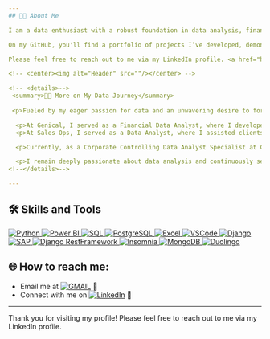 ```yaml
---
## 👨‍💻 About Me

I am a data enthusiast with a robust foundation in data analysis, finance, and controlling. Currently serving as a Corporate Controlling Data Analyst Specialist, I am deeply passionate about data analysis. My expertise includes SAP Analytics Cloud, Power BI, and SQL, where I focus on transforming raw data into actionable business insights to improve operational integrity.

On my GitHub, you'll find a portfolio of projects I’ve developed, demonstrating my capability to turn data into practical solutions for real-world challenges. I am dedicated to continuous learning and leveraging data to drive impactful decisions.

Please feel free to reach out to me via my LinkedIn profile. <a href="https://www.linkedin.com/in/bdirmedkarim/"><img alt="LinkedIn" src="https://img.shields.io/badge/linkedin-%230077B5.svg?style=for-the-badge&logo=linkedin&logoColor=white"/></a>

<!-- <center><img alt="Header" src=""/></center> -->

<!-- <details>-->
 <summary>👨‍💻 More on My Data Journey</summary>
 
 <p>Fueled by my eager passion for data and an unwavering desire to fortify my data analysis and finance profile, I pursued a Bachelor's in Finance and a Master's degree in Business Intelligence & Big Data. Throughout my academic journey, I meticulously honed my skills in comprehensive financial reporting, strategic budgeting, intricate data modeling, insightful reporting, and sophisticated business intelligence solutions.</p>

  <p>At Genical, I served as a Financial Data Analyst, where I developed a specialized website for financial bookkeeping, scraped raw material prices from various supplier sites, and predicted future costs based on historical trends.</p>
  <p>At Sales Ops, I served as a Data Analyst, where I assisted clients in scraping product data and integrating it into their WordPress sites. Additionally, I developed comprehensive financial plans.</p>

  <p>Currently, as a Corporate Controlling Data Analyst Specialist at COFICAB Group, I analyze and manage financial and operational KPIs for 17 plants worldwide, ensuring accurate and timely reporting. I developed a centralized hub for dashboards on SAP Analytics Cloud (SAC) using Python for ETL and SQL. Additionally, I helped create a budgeting tool in SAC and am currently developing a costing tool and a pricing tool. During my first year as a Corporate Controlling Reporting Coordinator, I built several operational and financial templates using Excel to ensure prompt and efficient reporting. Additionally, I designed multiple Power BI reports..</p>

  <p>I remain deeply passionate about data analysis and continuously seek opportunities to apply my expertise in Power BI, SQL, and SAP Analytics Cloud to solve complex problems and drive business success. To further enhance my skillset and navigate the evolving data landscape, I am actively seeking jobs and opportunities.</p>
<!--</details>-->

---
```


## 🛠️ Skills and Tools

<p align="left"> 
 <a href="https://www.python.org/" target="_blank"> 
     	<img src="https://img.shields.io/badge/Python-3776AB?style=for-the-badge&logo=python&logoColor=white" alt="Python"/> 
  </a> 
  <a href="https://powerbi.microsoft.com/" target="_blank"> 
    <img src="https://img.shields.io/badge/Power%20BI-F2C811?style=for-the-badge&logo=powerbi&logoColor=black" alt="Power BI"/> 
  </a> 
  <a href="https://www.microsoft.com/en-us/sql-server/sql-server-downloads" target="_blank"> 
    <img src="https://img.shields.io/badge/Microsoft%20SQL%20Server-CC2927?style=for-the-badge&logo=microsoft%20sql%20server&logoColor=white" alt="SQL"/> 
  </a>
  <a href="https://www.postgresql.org/" target="_blank"> 
    <img src="https://img.shields.io/badge/PostgreSQL-4169E1?style=for-the-badge&logo=postgresql&logoColor=white" alt="PostgreSQL"/> 
  </a>
  <a href="https://www.microsoft.com/en-us/microsoft-365/excel" target="_blank"> 
    <img src="https://img.shields.io/badge/Microsoft%20Excel-217346?style=for-the-badge&logo=microsoft-excel&logoColor=white" alt="Excel"/> 
  </a>
 <a href="https://code.visualstudio.com/" target="_blank"> 
    <img src="https://img.shields.io/badge/VSCode-0078D4?style=for-the-badge&logo=visual%20studio%20code&logoColor=white" alt="VSCode"/> 
  </a>
  <a href="https://www.djangoproject.com/" target="_blank"> 
    <img src="https://img.shields.io/badge/Django-092E20?style=for-the-badge&logo=django&logoColor=green" alt="Django"/> 
  </a>
 <a href="https://www.sap.com/index.html" target="_blank"> 
    <img src="https://img.shields.io/badge/SAP-0FAAFF?style=for-the-badge&logo=sap&logoColor=white" alt="SAP"/> 
  </a>
 <a href="https://www.django-rest-framework.org/" target="_blank"> 
    <img src="https://img.shields.io/badge/django%20rest-ff1709?style=for-the-badge&logo=django&logoColor=white" alt="Django RestFramework"/> 
  </a>
  <a href="https://insomnia.rest/" target="_blank"> 
    <img src="https://img.shields.io/badge/Insomnia-5849be?style=for-the-badge&logo=Insomnia&logoColor=white" alt="Insomnia"/> 
  </a>
  <a href="https://www.mongodb.com/" target="_blank"> 
    <img src="https://img.shields.io/badge/MongoDB-4EA94B?style=for-the-badge&logo=mongodb&logoColor=white" alt="MongoDB"/>
  </a>
  <a href="https://www.duolingo.com/profile/Fli9z" target="_blank"> 
    <img src="https://img.shields.io/badge/Duolingo-58CC02?style=for-the-badge&logo=Duolingo&logoColor=white" alt="Duolingo"/>
  </a>
</p>


## 🌐 How to reach me:
- Email me at <a href="mailto:medkarim.bdir@gmail.com/"><img alt="GMAIL" src="https://img.shields.io/badge/Gmail-D14836?style=for-the-badge&logo=gmail&logoColor=white"/></a> 📧
- Connect with me on <a href="https://www.linkedin.com/in/bdirmedkarim/"><img alt="LinkedIn" src="https://img.shields.io/badge/linkedin-%230077B5.svg?style=for-the-badge&logo=linkedin&logoColor=white"/></a> 🔗

---

Thank you for visiting my profile! Please feel free to reach out to me via my LinkedIn profile.
